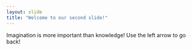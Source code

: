 ```yaml
---
layout: slide
title: "Welcome to our second slide!"
---
```

Imagination is more important than knowledge!
Use the left arrow to go back!

